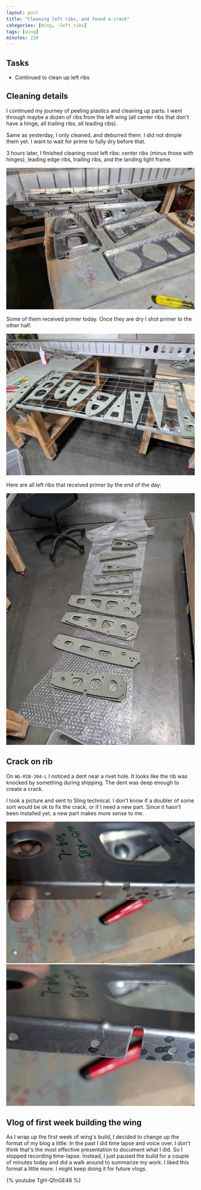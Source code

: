 ```yaml
---
layout: post
title: "Cleaning left ribs, and found a crack"
categories: [Wing, ~left_ribs]
tags: [wing]
minutes: 210
---
```


## Tasks

- Continued to clean up left ribs

## Cleaning details

I continued my journey of peeling plastics and cleaning up parts. I went through maybe a dozen of ribs from the left wing (all center ribs that don't have a hinge, all trailing ribs, all leading ribs).

Same as yesterday, I only cleaned, and deburred them. I did not dimple them yet. I want to wait for prime to fully dry before that.

3 hours later, I finished cleaning most left ribs: center ribs (minus those with hinges), leading edge ribs, trailing ribs, and the landing light frame.

![ref](/assets/img/20240531/left_most_ribs.jpg)

Some of them received primer today. Once they are dry I shot primer to the other half.

![ref](/assets/img/20240531/left_primed.jpg)

Here are all left ribs that received primer by the end of the day:

![ref](/assets/img/20240531/left_primed_2.jpg)

## Crack on rib

On `WG-RIB-304-L` I noticed a dent near a rivet hole. It looks like the rib was knocked by something during shipping. The dent was deep enough to create a crack.

I took a picture and sent to Sling technical. I don't know if a doubler of some sort would be ok to fix the crack, or if I need a new part. Since it hasn't been installed yet, a new part makes more sense to me.

![ref](/assets/img/20240531/crack.jpg)
![ref](/assets/img/20240531/crack_2.jpg)

## Vlog of first week building the wing

As I wrap up the first week of wing's build, I decided to change up the format of my blog a little. In the past I did time lapse and voice over. I don't think that's the most effective presentation to document what I did. So I stopped recording time-lapse. Instead, I just paused the build for a couple of minutes today and did a walk around to summarize my work. I liked this format a little more. I might keep doing it for future vlogs.

{% youtube TgH-QfnGE48 %}
